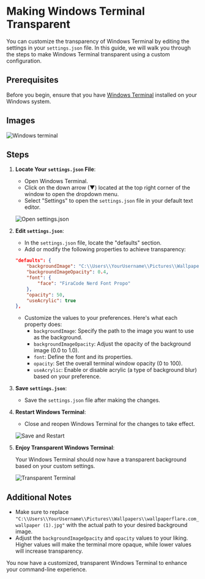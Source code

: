 # Making Windows Terminal Transparent

You can customize the transparency of Windows Terminal by editing the settings in your `settings.json` file. In this guide, we will walk you through the steps to make Windows Terminal transparent using a custom configuration.

## Prerequisites

Before you begin, ensure that you have [Windows Terminal](https://aka.ms/terminal) installed on your Windows system.

## Images
![Windows terminal](https://res.cloudinary.com/practicaldev/image/fetch/s--FZ8anCFr--/c_limit%2Cf_auto%2Cfl_progressive%2Cq_auto%2Cw_880/https://dev-to-uploads.s3.amazonaws.com/i/yzavvq4we0ao5akst1d2.png)

## Steps

1. **Locate Your `settings.json` File**:

   - Open Windows Terminal.
   - Click on the down arrow (▼) located at the top right corner of the window to open the dropdown menu.
   - Select "Settings" to open the `settings.json` file in your default text editor.

   ![Open settings.json](https://example.com/images/open_settings.png)

2. **Edit `settings.json`**:

   - In the `settings.json` file, locate the "defaults" section.
   - Add or modify the following properties to achieve transparency:

   ```json
   "defaults": {
       "backgroundImage": "C:\\Users\\YourUsername\\Pictures\\Wallpapers\\wallpaperflare.com_wallpaper (1).jpg",
       "backgroundImageOpacity": 0.4,
       "font": {
           "face": "FiraCode Nerd Font Propo"
       },
       "opacity": 50,
       "useAcrylic": true
   },
   ```

   - Customize the values to your preferences. Here's what each property does:
     - `backgroundImage`: Specify the path to the image you want to use as the background.
     - `backgroundImageOpacity`: Adjust the opacity of the background image (0.0 to 1.0).
     - `font`: Define the font and its properties.
     - `opacity`: Set the overall terminal window opacity (0 to 100).
     - `useAcrylic`: Enable or disable acrylic (a type of background blur) based on your preference.

3. **Save `settings.json`**:

   - Save the `settings.json` file after making the changes.

4. **Restart Windows Terminal**:

   - Close and reopen Windows Terminal for the changes to take effect.

   ![Save and Restart](https://example.com/images/save_and_restart.png)

5. **Enjoy Transparent Windows Terminal**:

   Your Windows Terminal should now have a transparent background based on your custom settings.

   ![Transparent Terminal](https://example.com/images/transparent_terminal.png)

## Additional Notes

- Make sure to replace `"C:\\Users\\YourUsername\\Pictures\\Wallpapers\\wallpaperflare.com_wallpaper (1).jpg"` with the actual path to your desired background image.
- Adjust the `backgroundImageOpacity` and `opacity` values to your liking. Higher values will make the terminal more opaque, while lower values will increase transparency.

You now have a customized, transparent Windows Terminal to enhance your command-line experience.
